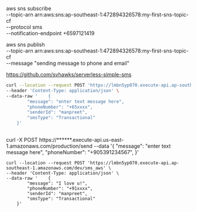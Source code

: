 aws sns subscribe \
--topic-arn arn:aws:sns:ap-southeast-1:472894326578:my-first-sns-topic-cf \
--protocol sms \
--notification-endpoint +6597121419
    
aws sns publish \
--topic-arn arn:aws:sns:ap-southeast-1:472894326578:my-first-sns-topic-cf \
--message "sending message to phone and email" 




https://github.com/svhawks/serverless-simple-sms


```sh
curl --location --request POST 'https://lmbn5yp070.execute-api.ap-southeast-1.amazonaws.com/dev/sms_aws' \
--header 'Content-Type: application/json' \
--data-raw '    {
    	"message": "enter text message here",
    	"phoneNumber": "+65xxxx",
    	"senderId": "manpreet",
    	"smsType": "Transactional"
    }'
    
```
    
curl -X POST https://******.execute-api.us-east-1.amazonaws.com/production/send --data '{ "message": "enter text message here", "phoneNumber": "+905391234567", }'


```
curl --location --request POST 'https://lmbn5yp070.execute-api.ap-southeast-1.amazonaws.com/dev/sms_aws' \
--header 'Content-Type: application/json' \
--data-raw '    {
    	"message": "I love u!",
    	"phoneNumber": "+91xxxx",
    	"senderId": "manpreet",
    	"smsType": "Transactional"
    }'
```